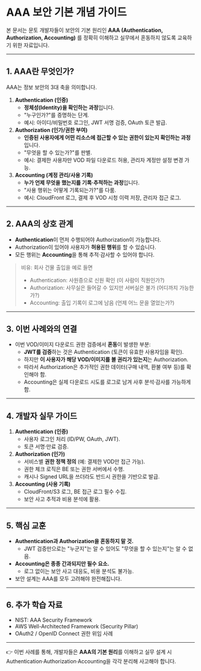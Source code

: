 # AAA 보안 기본 개념 가이드

본 문서는 문토 개발자들이 보안의 기본 원리인 **AAA (Authentication, Authorization, Accounting)** 를 정확히 이해하고 실무에서 혼동하지 않도록 교육하기 위한 자료입니다.

---

## 1. AAA란 무엇인가?

AAA는 정보 보안의 3대 축을 의미합니다.

1. **Authentication (인증)**
   - **정체성(Identity)을 확인하는 과정**입니다.
   - "누구인가?"를 증명하는 단계.
   - 예시: 아이디/비밀번호 로그인, JWT 서명 검증, OAuth 토큰 발급.
2. **Authorization (인가/권한 부여)**
   - **인증된 사용자에게 어떤 리소스에 접근할 수 있는 권한이 있는지 확인하는 과정**입니다.
   - "무엇을 할 수 있는가?"를 판별.
   - 예시: 결제한 사용자만 VOD 파일 다운로드 허용, 관리자 계정만 설정 변경 가능.
3. **Accounting (계정 관리/사용 기록)**
   - **누가 언제 무엇을 했는지를 기록·추적하는 과정**입니다.
   - "사용 행위는 어떻게 기록되는가?"를 다룸.
   - 예시: CloudFront 로그, 결제 후 VOD 시청 이력 저장, 관리자 접근 로그.

---

## 2. AAA의 상호 관계

- **Authentication**이 먼저 수행되어야 Authorization이 가능합니다.
- Authorization이 있어야 사용자가 **허용된 행위**를 할 수 있습니다.
- 모든 행위는 **Accounting**을 통해 추적·감사할 수 있어야 합니다.

> 비유: 회사 건물 출입을 예로 들면
>
> - Authentication: 사원증으로 신원 확인 (이 사람이 직원인가?)
> - Authorization: 사무실은 들어갈 수 있지만 서버실은 불가 (어디까지 가능한가?)
> - Accounting: 출입 기록이 로그에 남음 (언제 어느 문을 열었는가?)

---

## 3. 이번 사례와의 연결

- 이번 VOD/이미지 다운로드 권한 검증에서 **혼동**이 발생한 부분:
  - **JWT를 검증**하는 것은 Authentication (토큰이 유효한 사용자임을 확인).
  - 하지만 **이 사용자가 해당 VOD/이미지를 볼 권리가 있는지**는 Authorization.
  - 따라서 Authorization은 추가적인 권한 데이터(구매 내역, 환불 여부 등)를 확인해야 함.
  - Accounting은 실제 다운로드 시도를 로그로 남겨 사후 분석·감사를 가능하게 함.

---

## 4. 개발자 실무 가이드

1. **Authentication (인증)**
   - 사용자 로그인 처리 (ID/PW, OAuth, JWT).
   - 토큰 서명·만료 검증.
2. **Authorization (인가)**
   - 서비스별 **권한 정책 정의** (예: 결제한 VOD만 접근 가능).
   - 권한 체크 로직은 BE 또는 권한 서버에서 수행.
   - 캐시나 Signed URL을 쓰더라도 반드시 권한을 기반으로 발급.
3. **Accounting (사용 기록)**
   - CloudFront/S3 로그, BE 접근 로그 필수 수집.
   - 보안 사고 추적과 비용 분석에 활용.

---

## 5. 핵심 교훈

- **Authentication과 Authorization을 혼동하지 말 것.**
  - JWT 검증만으로는 "누군지"는 알 수 있어도 "무엇을 할 수 있는지"는 알 수 없음.
- **Accounting은 종종 간과되지만 필수 요소.**
  - 로그 없이는 보안 사고 대응도, 비용 분석도 불가능.
- 보안 설계는 AAA를 모두 고려해야 완전해집니다.

---

## 6. 추가 학습 자료

- NIST: AAA Security Framework
- AWS Well-Architected Framework (Security Pillar)
- OAuth2 / OpenID Connect 권한 위임 사례

---

👉 이번 사례를 통해, 개발자들은 **AAA의 기본 원리**를 이해하고 실무 설계 시 Authentication·Authorization·Accounting을 각각 분리해 사고해야 합니다.
